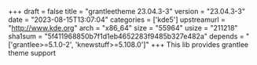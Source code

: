 +++
draft = false
title = "grantleetheme 23.04.3-3"
version = "23.04.3-3"
date = "2023-08-15T13:07:04"
categories = ['kde5']
upstreamurl = "http://www.kde.org"
arch = "x86_64"
size = "55964"
usize = "211218"
sha1sum = "5f411968850b7f1d1eb4652283f9485b327e482a"
depends = "['grantlee>=5.1.0-2', 'knewstuff>=5.108.0']"
+++
This lib provides grantlee theme support